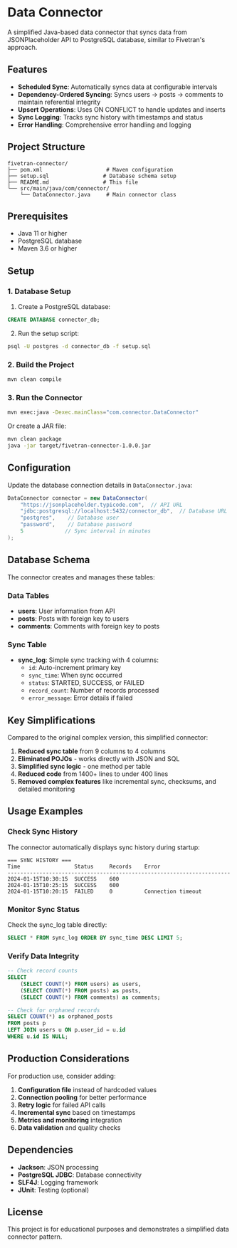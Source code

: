 # Data Connector

A simplified Java-based data connector that syncs data from JSONPlaceholder API to PostgreSQL database, similar to Fivetran's approach.

## Features

- **Scheduled Sync**: Automatically syncs data at configurable intervals
- **Dependency-Ordered Syncing**: Syncs users → posts → comments to maintain referential integrity
- **Upsert Operations**: Uses ON CONFLICT to handle updates and inserts
- **Sync Logging**: Tracks sync history with timestamps and status
- **Error Handling**: Comprehensive error handling and logging

## Project Structure

```
fivetran-connector/
├── pom.xml                    # Maven configuration
├── setup.sql                 # Database schema setup
├── README.md                 # This file
└── src/main/java/com/connector/
    └── DataConnector.java     # Main connector class
```

## Prerequisites

- Java 11 or higher
- PostgreSQL database
- Maven 3.6 or higher

## Setup

### 1. Database Setup

1. Create a PostgreSQL database:
```sql
CREATE DATABASE connector_db;
```

2. Run the setup script:
```bash
psql -U postgres -d connector_db -f setup.sql
```

### 2. Build the Project

```bash
mvn clean compile
```

### 3. Run the Connector

```bash
mvn exec:java -Dexec.mainClass="com.connector.DataConnector"
```

Or create a JAR file:
```bash
mvn clean package
java -jar target/fivetran-connector-1.0.0.jar
```

## Configuration

Update the database connection details in `DataConnector.java`:

```java
DataConnector connector = new DataConnector(
    "https://jsonplaceholder.typicode.com",  // API URL
    "jdbc:postgresql://localhost:5432/connector_db",  // Database URL
    "postgres",    // Database user
    "password",    // Database password
    5             // Sync interval in minutes
);
```

## Database Schema

The connector creates and manages these tables:

### Data Tables
- **users**: User information from API
- **posts**: Posts with foreign key to users
- **comments**: Comments with foreign key to posts

### Sync Table
- **sync_log**: Simple sync tracking with 4 columns:
  - `id`: Auto-increment primary key
  - `sync_time`: When sync occurred
  - `status`: STARTED, SUCCESS, or FAILED
  - `record_count`: Number of records processed
  - `error_message`: Error details if failed

## Key Simplifications

Compared to the original complex version, this simplified connector:

1. **Reduced sync table** from 9 columns to 4 columns
2. **Eliminated POJOs** - works directly with JSON and SQL
3. **Simplified sync logic** - one method per table
4. **Reduced code** from 1400+ lines to under 400 lines
5. **Removed complex features** like incremental sync, checksums, and detailed monitoring

## Usage Examples

### Check Sync History
The connector automatically displays sync history during startup:

```
=== SYNC HISTORY ===
Time                 Status     Records    Error
----------------------------------------------------------------------
2024-01-15T10:30:15  SUCCESS    600        
2024-01-15T10:25:15  SUCCESS    600        
2024-01-15T10:20:15  FAILED     0          Connection timeout
```

### Monitor Sync Status
Check the sync_log table directly:

```sql
SELECT * FROM sync_log ORDER BY sync_time DESC LIMIT 5;
```

### Verify Data Integrity
```sql
-- Check record counts
SELECT 
    (SELECT COUNT(*) FROM users) as users,
    (SELECT COUNT(*) FROM posts) as posts,
    (SELECT COUNT(*) FROM comments) as comments;

-- Check for orphaned records
SELECT COUNT(*) as orphaned_posts 
FROM posts p 
LEFT JOIN users u ON p.user_id = u.id 
WHERE u.id IS NULL;
```

## Production Considerations

For production use, consider adding:

1. **Configuration file** instead of hardcoded values
2. **Connection pooling** for better performance
3. **Retry logic** for failed API calls
4. **Incremental sync** based on timestamps
5. **Metrics and monitoring** integration
6. **Data validation** and quality checks

## Dependencies

- **Jackson**: JSON processing
- **PostgreSQL JDBC**: Database connectivity
- **SLF4J**: Logging framework
- **JUnit**: Testing (optional)

## License

This project is for educational purposes and demonstrates a simplified data connector pattern.

